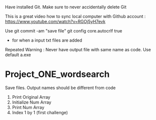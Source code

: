 Have installed Git. Make sure to never accidentally delete Git

This is a great video how to sync local computer with Github account : 
https://www.youtube.com/watch?v=RGOj5yH7evk 

Use git commit -am "save file"
git config core.autocrlf true
- for when a input txt files are added

Repeated Warning : Never have output file with same name as code. Use default a.exe

# Project_ONE_wordsearch
Save files. Output names should be different from code 

1. Print Original Array
2. Initialize Num Array
3. Print Num Array
4. Index 1 by 1 (first challenge)
